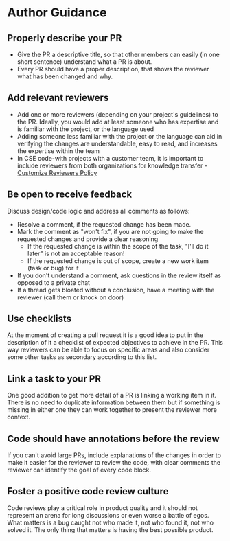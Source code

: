 # Author Guidance

## Properly describe your PR

- Give the PR a descriptive title, so that other members can easily (in one short sentence) understand what a PR is about.
- Every PR should have a proper description, that shows the reviewer what has been changed and why.

## Add relevant reviewers

- Add one or more reviewers (depending on your project's guidelines) to the PR. Ideally, you would add at least someone who has expertise and is familiar with the project, or the language used
- Adding someone less familiar with the project or the language can aid in verifying the changes are understandable, easy to read, and increases the expertise within the team
- In CSE code-with projects with a customer team, it is important to include reviewers from both organizations for knowledge transfer - [Customize Reviewers Policy](./customize-ado.md#reviewer-policies)

## Be open to receive feedback

Discuss design/code logic and address all comments as follows:

- Resolve a comment, if the requested change has been made.
- Mark the comment as "won't fix", if you are not going to make the requested changes and provide a clear reasoning
  - If the requested change is within the scope of the task, "I'll do it later" is not an acceptable reason!
  - If the requested change is out of scope, create a new work item (task or bug) for it
- If you don't understand a comment, ask questions in the review itself as opposed to a private chat
- If a thread gets bloated without a conclusion, have a meeting with the reviewer (call them or knock on door)

## Use checklists

At the moment of creating a pull request it is a good idea to put in the description of it a checklist of expected objectives to achieve in the PR. This way reviewers can be able to focus on specific areas and also consider some other tasks as secondary according to this list.

## Link a task to your PR

One good addition to get more detail of a PR is linking a working item in it. There is no need to duplicate information between them but if something is missing in either one they can work together to present the reviewer more context.

## Code should have annotations before the review

If you can't avoid large PRs, include explanations of the changes in order to make it easier for the reviewer to review the code, with clear comments the reviewer can identify the goal of every code block.

## Foster a positive code review culture

Code reviews play a critical role in product quality and it should not represent an arena for long discussions or even worse a battle of egos. What matters is a bug caught not who made it, not who found it, not who solved it. The only thing that matters is having the best possible product.
